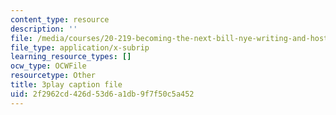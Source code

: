 ```yaml
---
content_type: resource
description: ''
file: /media/courses/20-219-becoming-the-next-bill-nye-writing-and-hosting-the-educational-show-january-iap-2015/2f2962cd426d53d6a1db9f7f50c5a452_rCG6r6gotZQ.vtt
file_type: application/x-subrip
learning_resource_types: []
ocw_type: OCWFile
resourcetype: Other
title: 3play caption file
uid: 2f2962cd-426d-53d6-a1db-9f7f50c5a452
---
```

